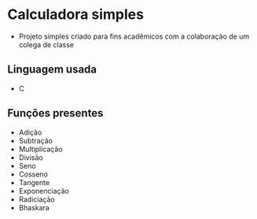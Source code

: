 # Calculadora simples

- Projeto simples criado para fins acadêmicos com a colaboração de um colega de classe

## Linguagem usada
-  C

## Funções presentes

- Adição
- Subtração
- Multiplicação
- Divisão
- Seno
- Cosseno
- Tangente
- Exponenciação
- Radiciação
- Bhaskara

